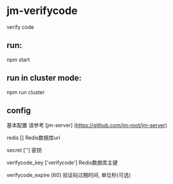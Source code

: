 # jm-verifycode

verify code

## run:

npm start

## run in cluster mode:

npm run cluster

## config

基本配置 请参考 [jm-server] (https://github.com/jm-root/jm-server)

redis [] Redis数据库uri

secret [''] 密钥

verifycode_key ['verifycode'] Redis数据库主键

verifycode_expire [60] 验证码过期时间, 单位秒(可选)
